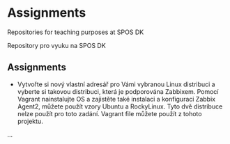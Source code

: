 # Assignments
Repositories for teaching purposes at SPOS DK

Repository pro vyuku na SPOS DK

## Assignments

- Vytvořte si nový vlastní adresář pro Vámi vybranou Linux distribuci a vyberte si takovou distribuci, která je podporována Zabbixem. Pomocí Vagrant nainstalujte OS a zajistěte také instalaci a konfiguraci Zabbix Agent2, můžete použít vzory Ubuntu a RockyLinux. Tyto dvě distribuce nelze použít pro toto zadání. Vagrant file můžete použít z tohoto projektu.

...